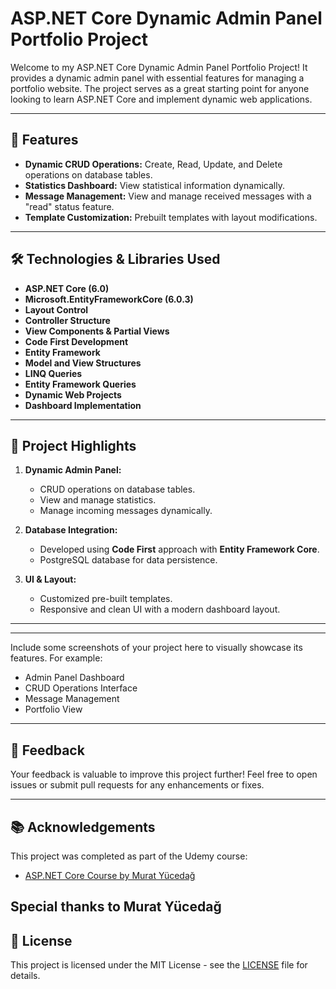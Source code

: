 # ASP.NET Core Dynamic Admin Panel Portfolio Project

Welcome to my ASP.NET Core Dynamic Admin Panel Portfolio Project! It provides a dynamic admin panel with essential features for managing a portfolio website. The project serves as a great starting point for anyone looking to learn ASP.NET Core and implement dynamic web applications.

---

## 🚀 Features

- **Dynamic CRUD Operations:** Create, Read, Update, and Delete operations on database tables.
- **Statistics Dashboard:** View statistical information dynamically.
- **Message Management:** View and manage received messages with a "read" status feature.
- **Template Customization:** Prebuilt templates with layout modifications.

---

## 🛠️ Technologies & Libraries Used

- **ASP.NET Core (6.0)**  
- **Microsoft.EntityFrameworkCore (6.0.3)**    
- **Layout Control**
- **Controller Structure**
- **View Components & Partial Views**
- **Code First Development**
- **Entity Framework**
- **Model and View Structures**
- **LINQ Queries**
- **Entity Framework Queries**
- **Dynamic Web Projects**
- **Dashboard Implementation**

---

## 📖 Project Highlights

1. **Dynamic Admin Panel:**
   - CRUD operations on database tables.
   - View and manage statistics.
   - Manage incoming messages dynamically.

2. **Database Integration:**
   - Developed using **Code First** approach with **Entity Framework Core**.
   - PostgreSQL database for data persistence.

3. **UI & Layout:**
   - Customized pre-built templates.
   - Responsive and clean UI with a modern dashboard layout.

---


---


Include some screenshots of your project here to visually showcase its features. For example:

- Admin Panel Dashboard
- CRUD Operations Interface
- Message Management
- Portfolio View

---

## 📩 Feedback

Your feedback is valuable to improve this project further! Feel free to open issues or submit pull requests for any enhancements or fixes.

---

## 📚 Acknowledgements

This project was completed as part of the Udemy course:
- [ASP.NET Core Course by Murat Yücedağ](https://www.udemy.com)

Special thanks to **Murat Yücedağ**
---

## 📝 License

This project is licensed under the MIT License - see the [LICENSE](LICENSE) file for details.
